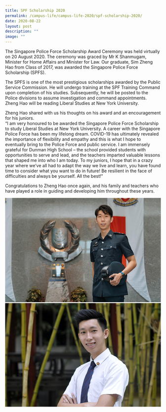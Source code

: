 ```yaml
---
title: SPF Scholarship 2020
permalink: /campus-life/campus-life-2020/spf-scholarship-2020/
date: 2020-08-22
layout: post
description: ""
image: ""
---
```

The Singapore Police Force Scholarship Award Ceremony was held virtually on 20 August 2020. The ceremony was graced by Mr K Shanmugam, Minister for Home Affairs and Minister for Law. Our graduate, Sim Zheng Hao from Class of 2017, was awarded the Singapore Police Force Scholarship (SPFS).

The SPFS is one of the most prestigious scholarships awarded by the Public Service Commission. He will undergo training at the SPF Training Command upon completion of his studies. Subsequently, he will be posted to the Police divisions to assume investigation and command appointments. Zheng Hao will be reading Liberal Studies at New York University.

Zheng Hao shared with us his thoughts on his award and an encouragement for his juniors.  
“I am very honoured to be awarded the Singapore Police Force Scholarship to study Liberal Studies at New York University. A career with the Singapore Police Force has been my lifelong dream. COVID-19 has ultimately revealed the importance of flexibility and empathy and this is what I hope to eventually bring to the Police Force and public service. I am immensely grateful for Dunman High School – the school provided students with opportunities to serve and lead, and the teachers imparted valuable lessons that shaped me into who I am today. To my juniors, I hope that in a crazy year where we’ve all had to adapt the way we live and learn, you have found time to consider what you want to do in future! Be resilient in the face of difficulties and always be yourself. All the best!”

Congratulations to Zheng Hao once again, and his family and teachers who have played a role in guiding and developing him throughout these years.

![](/images/simzhenghao.jpg)
![](/images/18-Sim-Zheng-Hao-1.jpg)